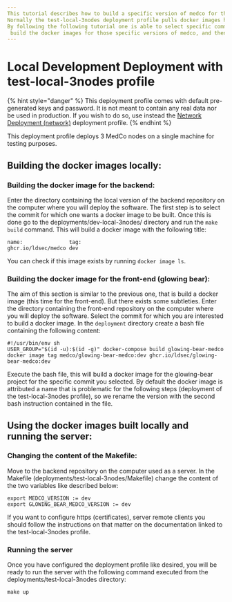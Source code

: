 ```yaml
---
This tutorial describes how to build a specific version of medco for the test-local-3nodes configuration locally. 
Normally the test-local-3nodes deployment profile pulls docker images hosted on a remote server. 
By following the following tutorial one is able to select specific commits from the development history of glowing-bear and the back-end from a local machine,
 build the docker images for those specific versions of medco, and then use those images to deploy a test-local-3nodes profile for testing purposes.
---
```


# Local Development Deployment with test-local-3nodes profile

{% hint style="danger" %}
This deployment profile comes with default pre-generated keys and password. It is not meant to contain any real data nor be used in production. If you wish to do so, use instead the [Network Deployment \(network\)](../system-administrators/deployment/network-deployment.md) deployment profile.
{% endhint %}

This deployment profile deploys 3 MedCo nodes on a single machine for testing purposes.

## Building the docker images locally:

### Building the docker image for the backend:

Enter the directory containing the local version of the backend repository on the computer where you will deploy the software. 
The first step is to select the commit for which one wants a docker image to be built.
Once this is done go to the deployments/dev-local-3nodes/ directory and run the `make build` command. This will build a docker image with the following title:

```
name:				tag:
ghcr.io/ldsec/medco dev
```

You can check if this image exists by running `docker image ls`.


### Building the docker image for the front-end (glowing bear):

The aim of this section is similar to the previous one, that is build a docker image (this time for the front-end). But there exists some subtleties.
Enter the directory containing the front-end repository on the computer where you will deploy the software. Select the commit for which you are interested to build a docker image.
In the `deployment` directory create a bash file containing the following content:

```
#!/usr/bin/env sh
USER_GROUP="$(id -u):$(id -g)" docker-compose build glowing-bear-medco
docker image tag medco/glowing-bear-medco:dev ghcr.io/ldsec/glowing-bear-medco:dev
```

Execute the bash file, this will build a docker image for the glowing-bear project for the specific commit you selected. 
By default the docker image is attributed a name that is problematic for the following steps (deployment of the test-local-3nodes profile), 
so we rename the version with the second bash instruction contained in the file.


## Using the docker images built locally and running the server:

### Changing the content of the Makefile:
Move to the backend repository on the computer used as a server.
In the Makefile (deployments/test-local-3nodes/Makefile) change the content of the two variables like described below:

```
export MEDCO_VERSION := dev
export GLOWING_BEAR_MEDCO_VERSION := dev
```

If you want to configure https (certificates), server remote clients you should follow the instructions on that matter on the documentation linked to the test-local-3nodes profile.

### Running the server
Once you have configured the deployment profile like desired, you will be ready to run the server with the following command executed from the deployments/test-local-3nodes directory:
```
make up
```


